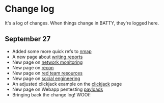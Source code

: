 # Change log
It's a log of changes.  When things change in BATTY, they're logged here.


## September 27
* Added some more quick refs to [nmap](command_line/linux/nmap.md)
* A new page about [writing reports](pentesting/administrative_stuff/report_writing.md)
* New page on [network monitoring](pentesting/blue_team/network_monitoring.md)
* New page on [recon](pentesting/recon/recon.md)
* New page on [red team resources](pentesting/red_team/red_team_resources.md)
* New page on [social engineering](pentesting/social_engineering/phishing.md)
* An adjusted clickjack example on the [clickjack](pentesting/webapp/clickjacking_example.md) page
* New page on Webapp pentesting [payloads](pentesting/webapp/payloads.md)
* Bringing back the change log!  WOOt!